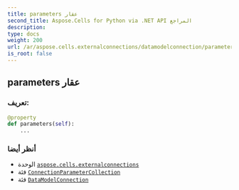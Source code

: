 ```yaml
---
title: parameters عقار
second_title: Aspose.Cells for Python via .NET API المراجع
description:
type: docs
weight: 200
url: /ar/aspose.cells.externalconnections/datamodelconnection/parameters/
is_root: false
---
```

##  parameters عقار
###  تعريف:
```python
@property
def parameters(self):
    ...
```

###  أنظر أيضا
* الوحدة [`aspose.cells.externalconnections`](../../)
* فئة [`ConnectionParameterCollection`](/cells/python-net/ar/aspose.cells.externalconnections/connectionparametercollection)
* فئة [`DataModelConnection`](/cells/python-net/ar/aspose.cells.externalconnections/datamodelconnection)

